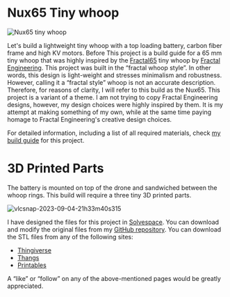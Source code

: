 # Nux65 Tiny whoop

![Nux65 tiny whoop](https://nuxnik.com/content/images/2023/09/thumbnail.jpg)

Let's build a lightweight tiny whoop with a top loading battery, carbon fiber frame and high KV motors. Before This project is a build guide for a 65 mm tiny whoop that was highly inspired by the [Fractal65](https://store.fractalengineering.net/product/fractal-65-bnf) tiny whoop by [Fractal Engineering](https://fractalengineering.net). This project was built in the “fractal whoop style”. In other words, this design is light-weight and stresses minimalism and robustness. However, calling it a “fractal style” whoop is not an accurate description. Therefore, for reasons of clarity, I will refer to this build as the Nux65. This project is a variant of a theme. I am not trying to copy Fractal Engineering designs, however, my design choices were highly inspired by them. It is my attempt at making something of my own, while at the same time paying homage to Fractal Engineering's creative design choices.

For detailed information, including a list of all required materials, check [my build guide](https://nuxnik.com/nux65-tiny-whoop-build-guide) for this project.

# 3D Printed Parts

The battery is mounted on top of the drone and sandwiched between the whoop rings. This build will require a three tiny 3D printed parts.

![vlcsnap-2023-09-04-21h33m40s315](https://nuxnik.com/content/images/2023/09/vlcsnap-2023-09-04-21h33m40s315.jpg)

I have designed the files for this project in [Solvespace](https://solvespace.com/index.pl). You can download and modify the original files from my [GitHub repository](https://github.com/nuxnik/nux65-tiny-whoop). You can download the STL files from any of the following sites:

* [Thingiverse](https://www.thingiverse.com/thing:6203695)
* [Thangs]()
* [Printables]()

A “like” or “follow” on any of the above-mentioned pages would be greatly appreciated.
